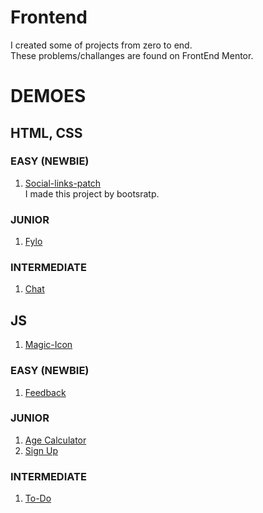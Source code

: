 # Frontend
I created some of projects from zero to end.\
These problems/challanges are found on FrontEnd Mentor.

# DEMOES
## HTML, CSS

### EASY (NEWBIE)
1. [Social-links-patch](https://mhmdhalim.github.io/Frontend/social-links-patch/)\
     I made this project by bootsratp.
### JUNIOR
1. [Fylo](https://mhmdhalim.github.io/Frontend/Fylo/)

### INTERMEDIATE
1. [Chat](https://mhmdhalim.github.io/Frontend/Chat-App/)
   
## JS
1. [Magic-Icon](https://mhmdhalim.github.io/Frontend/Magic-Icon/)
### EASY (NEWBIE)
1. [Feedback](https://mhmdhalim.github.io/Frontend/Feedback/)
### JUNIOR
1. [Age Calculator](https://mhmdhalim.github.io/Frontend/Age-Calculator/)
2. [Sign Up](https://mhmdhalim.github.io/Frontend/Sign-Up/)
### INTERMEDIATE
1. [To-Do](https://mhmdhalim.github.io/Frontend/To-Do/)
